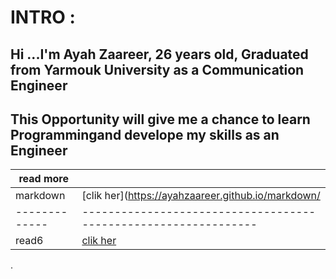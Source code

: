 # INTRO :
## Hi ...I'm Ayah Zaareer, 26 years old, Graduated from Yarmouk University as a Communication Engineer
## This Opportunity will give me a chance to learn Programmingand develope my skills as an Engineer



| read more   |                                                                  |
|-------------|------------------------------------------------------------------| 
|markdown     | [clik her](https://ayahzaareer.github.io/markdown/               |
|-------------|---------------------------------------------------------------   |        
| read6       | [clik her](https://ayahzaareer.github.io/reading-note/read6.md)  |

.

